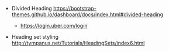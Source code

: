 - Divided Heading https://bootstrap-themes.github.io/dashboard/docs/index.html#divided-heading
  - https://login.uber.com/login

- Heading set styling http://tympanus.net/Tutorials/HeadingSets/index6.html  
